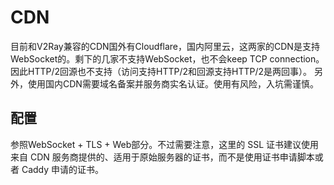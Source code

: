 # CDN

目前和V2Ray兼容的CDN国外有Cloudflare，国内阿里云，这两家的CDN是支持WebSocket的。剩下的几家不支持WebSocket，也不会keep TCP connection。因此HTTP/2回源也不支持（访问支持HTTP/2和回源支持HTTP/2是两回事）。
另外，使用国内CDN需要域名备案并服务商实名认证。使用有风险，入坑需谨慎。

## 配置

参照WebSocket + TLS + Web部分。不过需要注意，这里的 SSL 证书建议使用来自 CDN 服务商提供的、适用于原始服务器的证书，而不是使用证书申请脚本或者 Caddy 申请的证书。
